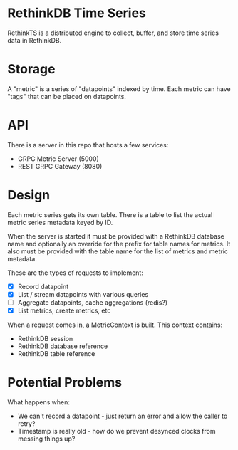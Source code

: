 RethinkDB Time Series
=====================

RethinkTS is a distributed engine to collect, buffer, and store time series data in RethinkDB.

Storage
=======

A "metric" is a series of "datapoints" indexed by time. Each metric can have "tags" that can be placed on datapoints.

API
===

There is a server in this repo that hosts a few services:

 - GRPC Metric Server (5000)
 - REST GRPC Gateway (8080)

Design
======

Each metric series gets its own table. There is a table to list the actual metric series metadata keyed by ID.

When the server is started it must be provided with a RethinkDB database name and optionally an override for the prefix for table names for metrics. It also must be provided with the table name for the list of metrics and metric metadata.

These are the types of requests to implement:

 - [x] Record datapoint
 - [x] List / stream datapoints with various queries
 - [ ] Aggregate datapoints, cache aggregations (redis?)
 - [x] List metrics, create metrics, etc

When a request comes in, a MetricContext is built. This context contains:

 - RethinkDB session
 - RethinkDB database reference
 - RethinkDB table reference

Potential Problems
==================

What happens when:

 - We can't record a datapoint - just return an error and allow the caller to retry?
 - Timestamp is really old - how do we prevent desynced clocks from messing things up?

